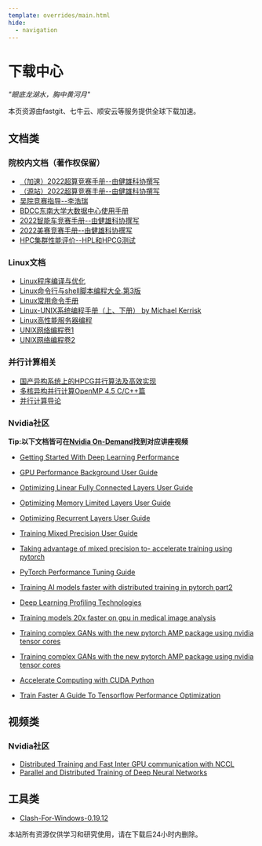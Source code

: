 ```yaml
---
template: overrides/main.html
hide:
  - navigation
---
```

# 下载中心

*"眼底龙湖水，胸中黄河月"*


本页资源由fastgit、七牛云、顺安云等服务提供全球下载加速。

## 文档类

### 院校内文档（著作权保留）
- [（加速）2022超算竞赛手册--由健雄科协撰写](https://qiniuyun.hrlee.cn/%E7%AB%9E%E8%B5%9B%E6%89%8B%E5%86%8C%E4%B9%8BASC%E8%B6%85%E7%AE%97.pdf)
- [（源站）2022超算竞赛手册--由健雄科协撰写](../download/竞赛手册之ASC超算.pdf)
- [吴院竞赛指导--李浩瑞](https://qiniuyun.hrlee.cn/%E5%90%B4%E9%99%A2%E7%AB%9E%E8%B5%9B%E6%8C%87%E5%AF%BC-%E6%9D%8E%E6%B5%A9%E7%91%9E.pptx)
- [BDCC东南大学大数据中心使用手册](https://qiniuyun.hrlee.cn/6377621343334617284032970.pdf)
- [2022智能车竞赛手册--由健雄科协撰写](https://qiniuyun.hrlee.cn/%E7%AB%9E%E8%B5%9B%E6%89%8B%E5%86%8C%E4%B9%8B%E6%99%BA%E8%83%BD%E8%BD%A6.pdf)
- [2022美赛竞赛手册--由健雄科协撰写](https://qiniuyun.hrlee.cn/%E7%AB%9E%E8%B5%9B%E6%89%8B%E5%86%8C%E4%B9%8B%E6%95%B0%E6%A8%A1%E7%BE%8E%E8%B5%9B.pdf)
- [HPC集群性能评价--HPL和HPCG测试](http://r8tgaff7g.hd-bkt.clouddn.com/HPC%E9%9B%86%E7%BE%A4%E6%80%A7%E8%83%BD%E8%AF%84%E4%BB%B7--HPL%E5%92%8CHPCG%E6%B5%8B%E8%AF%95.pdf)

### Linux文档
- [Linux程序编译与优化](https://qiniuyun.hrlee.cn/Linux%E7%A8%8B%E5%BA%8F%E7%BC%96%E8%AF%91%E4%B8%8E%E4%BC%98%E5%8C%96.pdf)
- [Linux命令行与shell脚本编程大全.第3版](http://qiniuyun.hrlee.cn/Linux%E5%91%BD%E4%BB%A4%E8%A1%8C%E4%B8%8Eshell%E8%84%9A%E6%9C%AC%E7%BC%96%E7%A8%8B%E5%A4%A7%E5%85%A8.%E7%AC%AC3%E7%89%88.pdf)
- [Linux常用命令手册](http://qiniuyun.hrlee.cn/Linux%E5%B8%B8%E7%94%A8%E5%91%BD%E4%BB%A4%E6%89%8B%E5%86%8C.pdf)
- [Linux-UNIX系统编程手册（上、下册） by Michael Kerrisk](https://qiniuyun.hrlee.cn/ASC/Linux-UNIX%E7%B3%BB%E7%BB%9F%E7%BC%96%E7%A8%8B%E6%89%8B%E5%86%8C%EF%BC%88%E4%B8%8A%E3%80%81%E4%B8%8B%E5%86%8C%EF%BC%89%20by%20Michael%20Kerrisk%20%28z-lib.org%29.pdf)
- [Linux高性能服务器编程](https://qiniuyun.hrlee.cn/ASC/Linux%E9%AB%98%E6%80%A7%E8%83%BD%E6%9C%8D%E5%8A%A1%E5%99%A8%E7%BC%96%E7%A8%8B.pdf)
- [UNIX网络编程卷1](https://qiniuyun.hrlee.cn/ASC/UNIX%E7%BD%91%E7%BB%9C%E7%BC%96%E7%A8%8B%E5%8D%B71--%E5%A5%97%E6%8E%A5%E5%8F%A3%EF%BC%88%E7%AC%AC2%E7%89%88%EF%BC%89.pdf)
- [UNIX网络编程卷2](https://qiniuyun.hrlee.cn/ASC/UNIX%E7%BD%91%E7%BB%9C%E7%BC%96%E7%A8%8B%E5%8D%B72--%E8%BF%9B%E7%A8%8B%E9%97%B4%E9%80%9A%E4%BF%A1%EF%BC%88%E7%AC%AC2%E7%89%88%EF%BC%89.pdf)

### 并行计算相关
- [国产异构系统上的HPCG并行算法及高效实现](http://qiniuyun.hrlee.cn/%E5%9B%BD%E4%BA%A7%E5%BC%82%E6%9E%84%E7%B3%BB%E7%BB%9F%E4%B8%8A%E7%9A%84HPCG%E5%B9%B6%E8%A1%8C%E7%AE%97%E6%B3%95%E5%8F%8A%E9%AB%98%E6%95%88%E5%AE%9E%E7%8E%B0.pdf)
- [多核异构并行计算OpenMP 4.5 C/C++篇](http://qiniuyun.hrlee.cn/%E5%A4%9A%E6%A0%B8%E5%BC%82%E6%9E%84%E5%B9%B6%E8%A1%8C%E8%AE%A1%E7%AE%97OpenMP%204.5%20C_C%2B%2B%E7%AF%87%20by%20%E9%9B%B7%E6%B4%AA%20%28z-lib.org%29.pdf)
- [并行计算导论](http://qiniuyun.hrlee.cn/%E5%B9%B6%E8%A1%8C%E8%AE%A1%E7%AE%97%E5%AF%BC%E8%AE%BA%20by%20Ananth%20Grama%20George%20Karypis%20%E5%BC%A0%E6%AD%A6%20%E6%AF%9B%E5%9B%BD%E5%8B%87%20Anshul%20Gupta%20Vipin%20Kumar%20%E7%A8%8B%E6%B5%B7%E8%8B%B1%20%28z-lib.org%29.pdf)

### Nvidia社区
**Tip:以下文档皆可在[Nvidia On-Demand](https://www.nvidia.cn/on-demand/)找到对应讲座视频**
- [Getting Started With Deep Learning Performance](https://qiniuyun.hrlee.cn/ASC/Getting-Started-With-Deep-Learning-Performance.pdf)
- [GPU Performance Background User Guide](https://qiniuyun.hrlee.cn/ASC/GPU-Performance-Background-User-Guide.pdf)
- [Optimizing Linear Fully Connected Layers User Guide](https://qiniuyun.hrlee.cn/ASC/Optimizing-Linear-Fully-Connected-Layers-User-Guide.pdf)
- [Optimizing Memory Limited Layers User Guide](https://qiniuyun.hrlee.cn/ASC/Optimizing-Memory-Limited-Layers-User-Guide.pdf)
- [Optimizing Recurrent Layers User Guide](https://qiniuyun.hrlee.cn/ASC/Optimizing-Recurrent-Layers-User-Guide.pdf)
- [Training Mixed Precision User Guide](https://qiniuyun.hrlee.cn/ASC/Training-Mixed-Precision-User-Guide.pdf)
- [Taking advantage of mixed precision to- accelerate training using pytorch](https://qiniuyun.hrlee.cn/ASC/Taking-advantage-of-mixed-precision-to-accelerate-training-using-pytorch.pdf)

- [PyTorch Performance Tuning Guide](https://qiniuyun.hrlee.cn/ASC/PyTorch-Performance-Tuning-Guide.pdf)

- [Training AI models faster with distributed training in pytorch part2](https://qiniuyun.hrlee.cn/ASC/Training-AI-models-faster-with-distributed-training-in-pytorch-part2.pdf)
- [Deep Learning Profiling Technologies](https://qiniuyun.hrlee.cn/ASC/Deep-Learning-Profiling-Technologies.pdf)
- [Training models 20x faster on gpu in medical image analysis](https://qiniuyun.hrlee.cn/ASC/Training-models-20x-faster-on-gpu-in-medical-image-analysis.pdf)
- [Training complex GANs with the new pytorch AMP package using nvidia tensor cores](https://qiniuyun.hrlee.cn/ASC/Training-complex-GANs-with-the-new-pytorch-AMP-package-using-nvidia-tensor-cores.pdf)
- [Training complex GANs with the new pytorch AMP package using nvidia tensor cores](https://qiniuyun.hrlee.cn/ASC/Accelerated-Computing-with-Standard-C++-Python-and-Fortran.pdf)
- [Accelerate Computing with CUDA Python](https://qiniuyun.hrlee.cn/ASC/Accelerate-Computing-with-CUDA-Python.pdf)
- [Train Faster A Guide To Tensorflow Performance Optimization](https://qiniuyun.hrlee.cn/ASC/Train-Faster-A-Guide-To-Tensorflow-Performance-Optimization.pdf)

## 视频类

### Nvidia社区
- [Distributed Training and Fast Inter GPU communication with NCCL](https://qiniuyun.hrlee.cn/ASC/Distributed-Training-and-Fast-Inter-GPU-communication-with-NCCL.ts)
- [Parallel and Distributed Training of Deep Neural Networks](https://qiniuyun.hrlee.cn/ASC/Parallel-and-Distributed-Training-of-Deep-Neural-Networks.ts)
## 工具类
- [Clash-For-Windows-0.19.12](https://download.fastgit.org/Fndroid/clash_for_windows_pkg/releases/download/0.19.12/Clash.for.Windows.Setup.0.19.12.exe)



本站所有资源仅供学习和研究使用，请在下载后24小时内删除。